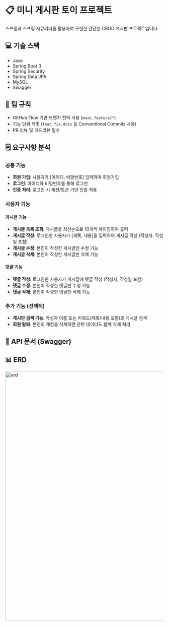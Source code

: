 # 📋 미니 게시판 토이 프로젝트

스프링과 스프링 시큐리티를 활용하여 구현한 간단한 CRUD 게시판 프로젝트입니다.

## 💻 기술 스택

- Java
- Spring Boot 3
- Spring Security
- Spring Data JPA
- MySQL
- Swagger

## 📌 팀 규칙

- GitHub Flow 기반 브랜치 전략 사용 (`main`, `feature/*`)
- 기능 단위 커밋 (`feat`, `fix`, `docs` 등 Conventional Commits 사용)
- PR 리뷰 및 코드리뷰 필수

## 🗒️ 요구사항 분석

### 공통 기능

- **회원 가입**: 사용자가 [아이디, 비밀번호] 입력하여 회원가입
- **로그인**: 아이디와 비밀번호를 통해 로그인
- **인증 처리**: 로그인 시 세션/토큰 기반 인증 적용

### 사용자 기능

#### 게시판 기능

- **게시글 목록 조회**: 게시글을 최신순으로 10개씩 페이징하여 출력
- **게시글 작성**: 로그인한 사용자가 [제목, 내용]을 입력하여 게시글 작성 (작성자, 작성일 포함)
- **게시글 수정**: 본인이 작성한 게시글만 수정 가능
- **게시글 삭제**: 본인이 작성한 게시글만 삭제 가능

#### 댓글 기능

- **댓글 작성**: 로그인한 사용자가 게시글에 댓글 작성 (작성자, 작성일 포함)
- **댓글 수정**: 본인이 작성한 댓글만 수정 가능
- **댓글 삭제**: 본인이 작성한 댓글만 삭제 가능

### 추가 기능 (선택적)

- **게시판 검색 기능**: 작성자 이름 또는 키워드(제목/내용 포함)로 게시글 검색
- **회원 탈퇴**: 본인의 계정을 삭제하면 관련 데이터도 함께 삭제 처리

## 🧪 API 문서 (Swagger)

## 📊 ERD
<img width="791" alt="erd" src="https://github.com/user-attachments/assets/a75dac34-d167-4494-adcf-357d23cbe339" />

